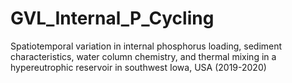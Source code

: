 # GVL_Internal_P_Cycling
Spatiotemporal variation in internal phosphorus loading, sediment characteristics, water column chemistry, and thermal mixing in a hypereutrophic reservoir in southwest Iowa, USA (2019-2020)
